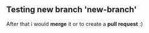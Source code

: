 ## Testing new branch 'new-branch'

After that i would __merge__ it or to create a __pull request__ :)
